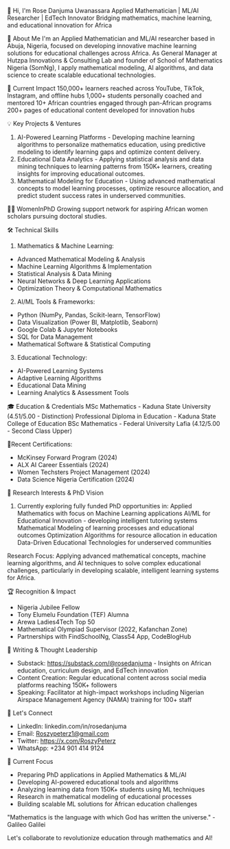 👋 Hi, I'm Rose Danjuma Uwanassara
Applied Mathematician | ML/AI Researcher | EdTech Innovator
Bridging mathematics, machine learning, and educational innovation for Africa 

🎯 About Me
I'm an Applied Mathematician and ML/AI researcher based in Abuja, Nigeria, focused on developing innovative machine learning solutions for educational challenges across Africa. As General Manager at Hutzpa Innovations & Consulting Lab and founder of School of Mathematics Nigeria (SomNg), I apply mathematical modeling, AI algorithms, and data science to create scalable educational technologies.

🚀 Current Impact
150,000+ learners reached across YouTube, TikTok, Instagram, and offline hubs
1,000+ students personally coached and mentored
10+ African countries engaged through pan-African programs
200+ pages of educational content developed for innovation hubs

💡 Key Projects & Ventures
1) AI-Powered Learning Platforms - Developing machine learning algorithms to personalize mathematics education, using predictive modeling to identify learning gaps and optimize content delivery.
2) Educational Data Analytics - Applying statistical analysis and data mining techniques to learning patterns from 150K+ learners, creating insights for improving educational outcomes.
3) Mathematical Modeling for Education - Using advanced mathematical concepts to model learning processes, optimize resource allocation, and predict student success rates in underserved communities.

👩‍🎓 WomenInPhD
Growing support network for aspiring African women scholars pursuing doctoral studies.

🛠️ Technical Skills
1) Mathematics & Machine Learning:
- Advanced Mathematical Modeling & Analysis
- Machine Learning Algorithms & Implementation
- Statistical Analysis & Data Mining
- Neural Networks & Deep Learning Applications
- Optimization Theory & Computational Mathematics

2) AI/ML Tools & Frameworks:
- Python (NumPy, Pandas, Scikit-learn, TensorFlow)
- Data Visualization (Power BI, Matplotlib, Seaborn)
- Google Colab & Jupyter Notebooks
- SQL for Data Management
- Mathematical Software & Statistical Computing

3) Educational Technology:
- AI-Powered Learning Systems
- Adaptive Learning Algorithms
- Educational Data Mining
- Learning Analytics & Assessment Tools

🎓 Education & Credentials
MSc Mathematics - Kaduna State University (4.51/5.00 - Distinction)
Professional Diploma in Education - Kaduna State College of Education
BSc Mathematics - Federal University Lafia (4.12/5.00 - Second Class Upper)

📝Recent Certifications:
- McKinsey Forward Program (2024)
- ALX AI Career Essentials (2024)
- Women Techsters Project Management (2024)
- Data Science Nigeria Certification (2024)

🔬 Research Interests & PhD Vision
1) Currently exploring fully funded PhD opportunities in:
Applied Mathematics with focus on Machine Learning applications
AI/ML for Educational Innovation - developing intelligent tutoring systems
Mathematical Modeling of learning processes and educational outcomes
Optimization Algorithms for resource allocation in education
Data-Driven Educational Technologies for underserved communities

Research Focus: Applying advanced mathematical concepts, machine learning algorithms, and AI techniques to solve complex educational challenges, particularly in developing scalable, intelligent learning systems for Africa.

🏆 Recognition & Impact
- Nigeria Jubilee Fellow
- Tony Elumelu Foundation (TEF) Alumna
- Arewa Ladies4Tech Top 50
- Mathematical Olympiad Supervisor (2022, Kafanchan Zone)
- Partnerships with FindSchoolNg, Class54 App, CodeBlogHub

📝 Writing & Thought Leadership
- Substack: https://substack.com/@rosedanjuma - Insights on African education, curriculum design, and EdTech innovation
- Content Creation: Regular educational content across social media platforms reaching 150K+ followers
- Speaking: Facilitator at high-impact workshops including Nigerian Airspace Management Agency (NAMA) training for 100+ staff

🤝 Let's Connect
- LinkedIn: linkedin.com/in/rosedanjuma
- Email: Roszypeterz1@gmail.com
- Twitter: https://x.com/RoszyPeterz 
- WhatsApp: +234 901 414 9124

🌱 Current Focus
- Preparing PhD applications in Applied Mathematics & ML/AI
- Developing AI-powered educational tools and algorithms
- Analyzing learning data from 150K+ students using ML techniques
- Research in mathematical modeling of educational processes
- Building scalable ML solutions for African education challenges

"Mathematics is the language with which God has written the universe." - Galileo Galilei

Let's collaborate to revolutionize education through mathematics and AI! 

<!---
RoszyPeterz/RoszyPeterz is a ✨ special ✨ repository because its `README.md` (this file) appears on your GitHub profile.
You can click the Preview link to take a look at your changes.
--->
